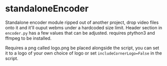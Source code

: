 # standaloneEncoder

Standalone encoder module ripped out of another project, drop video files onto it and it'll ouput webms under a hardcoded size limit.
Header section in `encoder.py` has a few values that can be adjusted.
requires ptython3 and ffmpeg to be installed.

Requires a png called logo.png be placed alongside the script, you can set it to a logo of your own choice of logo or set `includeCornerLogo=False` in the script.
